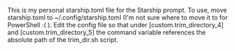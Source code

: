 This is my personal starship.toml file for the Starship prompt.
To use, move starship.toml to ~/.config/starship.toml (I'm not sure
where to move it to for PowerShell :( ). Edit the config file so that 
under [custom.trim_directory_4] and [custom.trim_directory_5] the
command variable references the absolute path of the trim_dir.sh script.


